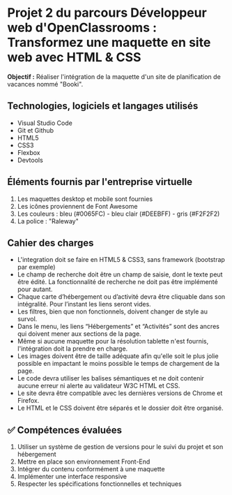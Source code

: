 # Projet 2 du parcours Développeur web d'OpenClassrooms : Transformez une maquette en site web avec HTML & CSS  

__Objectif :__
Réaliser l'intégration de la maquette d'un site de planification de vacances nommé "Booki".

## Technologies, logiciels et langages utilisés
* Visual Studio Code
* Git et Github
* HTML5
* CSS3
* Flexbox
* Devtools

## Éléments fournis par l'entreprise virtuelle
1. Les maquettes desktop et mobile sont fournies
2. Les icônes proviennent de Font Awesome
3. Les couleurs : bleu (#0065FC) - bleu clair (#DEEBFF) - gris (#F2F2F2)
4. La police : "Raleway"  

## Cahier des charges
* L'integration doit se faire en HTML5 & CSS3, sans framework (bootstrap par exemple)
* Le champ de recherche doit être un champ de saisie, dont le texte peut être édité. La fonctionnalité de recherche ne doit pas être implémenté pour autant.
* Chaque carte d’hébergement ou d’activité devra être cliquable dans son intégralité. Pour l’instant les liens seront vides.
* Les filtres, bien que non fonctionnels, doivent changer de style au survol.
* Dans le menu, les liens “Hébergements” et “Activités” sont des ancres qui doivent mener aux sections de la page.
* Même si aucune maquette pour la résolution tablette n'est fournis, l'intégration doit la prendre en charge.
* Les images doivent être de taille adéquate afin qu'elle soit le plus jolie possible en impactant le moins possible le temps de chargement de la page.
* Le code devra utiliser les balises sémantiques et ne doit contenir aucune erreur ni alerte au validateur W3C HTML et CSS.
* Le site devra être compatible avec les dernières versions de Chrome et Firefox.
* Le HTML et le CSS doivent être séparés et le dossier doit être organisé.

## :white_check_mark: Compétences évaluées
1. Utiliser un système de gestion de versions pour le suivi du projet et son hébergement
2. Mettre en place son environnement Front-End
3. Intégrer du contenu conformément à une maquette
4. Implémenter une interface responsive
5. Respecter les spécifications fonctionnelles et techniques
